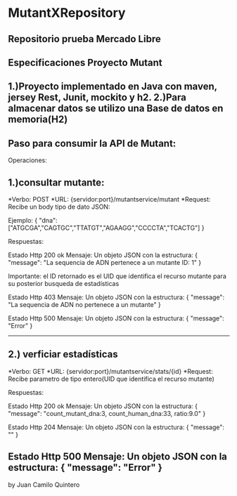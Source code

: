 # MutantXRepository
Repositorio prueba Mercado Libre
------------------------------------------------------------------------------------------------------------------------
Especificaciones Proyecto Mutant
------------------------------------------------------------------------------
1.)Proyecto implementado en Java con maven, jersey Rest, Junit, mockito y h2.
2.)Para almacenar datos se utilizo una Base de datos en memoria(H2)
------------------------------------------------------------------------------
Paso para consumir la API de Mutant:
------------------------------------------------------------------------------------------------------------------------
Operaciones:

1.)consultar mutante:
------------------------------------------------------------------------------------------------------------------------
*Verbo: POST
*URL: {servidor:port}/mutantservice/mutant
*Request: Recibe un body tipo de dato JSON:

Ejemplo: 
		{
		"dna":["ATGCGA","CAGTGC","TTATGT","AGAAGG","CCCCTA","TCACTG"]
		}

Respuestas:

Estado Http 200 ok
Mensaje: 
Un objeto JSON con la estructura:
{
    "message": "La sequencia de ADN pertenece a un mutante  ID:  1"
}

Importante: el ID retornado es el UID que identifica el recurso mutante para su posterior busqueda de estadísticas


Estado Http 403
Mensaje:
Un objeto JSON con la estructura:
{
    "message": "La sequencia de ADN no pertenece a un mutante"
}

Estado Http 500
Mensaje:
Un objeto JSON con la estructura:
{
    "message": "Error"
}

-------------------------------------------------------------------------------------------------------------------------
2.) verficiar estadísticas
------------------------------------------------------------------------------------------------------------------------- 
*Verbo: GET
*URL: {servidor:port}/mutantservice/stats/{id}
*Request: Recibe parametro de tipo entero(UID que identifica el recurso mutante)

Respuestas:

Estado Http 200 ok
Mensaje: 
Un objeto JSON con la estructura:
{
  "message": "count_mutant_dna:3, count_human_dna:33, ratio:9.0"
}


Estado Http 204
Mensaje:
Un objeto JSON con la estructura:
{
    "message": ""
}

Estado Http 500
Mensaje:
Un objeto JSON con la estructura:
{
    "message": "Error"
}
-----------------------------------------------------------------------------------------------------------------------------
by Juan Camilo Quintero 